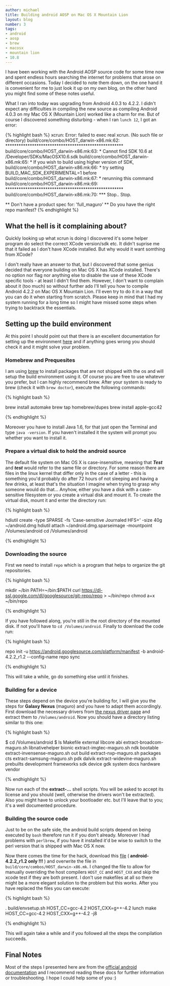 ```yaml
---
author: michael
title: Building android AOSP on Mac OS X Mountain Lion
layout: blog
number: 3
tags:
- android
- aosp
- brew
- macosx
- mountain lion
- 10.8
---
```

<p>
I have been working with the Android AOSP source code for some time now and spent endless hours searching the internet for problems that arose on different occasions. Today I decided to note them down, on the one hand it is convenient for me to just look it up on my own blog, on the other hand you might find some of these notes useful. 
</p>

<p>
What I ran into today was upgrading from Android 4.0.3 to 4.2.2. I didn't expect any difficulties in compiling the new source as compiling Android 4.0.3 on my Mac OS X (Mountain Lion) worked like a charm for me. But of course I discovered something disturbing - when I ran <code>lunch 12</code>, I got an error:
</p>

<p>
{% highlight bash %}
xcrun: Error: failed to exec real xcrun. (No such file or directory)
build/core/combo/HOST_darwin-x86.mk:62: *****************************************************
build/core/combo/HOST_darwin-x86.mk:63: * Cannot find SDK 10.6 at /Developer/SDKs/MacOSX10.6.sdk
build/core/combo/HOST_darwin-x86.mk:65: * If you wish to build using higher version of SDK, 
build/core/combo/HOST_darwin-x86.mk:66: * try setting BUILD_MAC_SDK_EXPERIMENTAL=1 before 
build/core/combo/HOST_darwin-x86.mk:67: * rerunning this command 
build/core/combo/HOST_darwin-x86.mk:69: *****************************************************
build/core/combo/HOST_darwin-x86.mk:70: *** Stop..  Stop.

** Don't have a product spec for: 'full_maguro'
** Do you have the right repo manifest?
{% endhighlight %}
</p>

<h2> What the hell is it complaining about?</h2>
<p>
Quickly looking up what xcrun is doing I discovered it's some helper program do select the correct XCode version/sdk etc. It didn't suprise me that it failed as I don't have XCode installed. But why would it want somthing from XCode?
</p>

<p>
I don't really have an answer to that, but I discovered that some genius decided that everyone building on Mac OS X has XCode installed. There's no option nor flag nor anything else to disable the use of these XCode specific tools - at least I didn't find them. However, I don't want to complain about it (too much) so without further ado I'll tell you how to compile Android 4.2.2 on Mac OS X Mountain Lion. I'll even try to do it in a way that you can do it when starting from scratch. Please keep in mind that I had my system running for a long time so I might have missed some steps when trying to backtrack the essentials.
</p>

<h2> Setting up the build environment </h2>

<p>
At this point I should point out that there is an excellent documentation for setting up the environment <a href="http://source.android.com/source/initializing.html">here</a> and if anything goes wrong you should check it and it might solve your problem.
</p>

<h3>Homebrew and Prequesites</h3>

<p>
I am using <a href="http://mxcl.github.io/homebrew/">brew</a> to install packages that are not shipped with the os and will setup the build environment using it. Of course you are free to use whatever you prefer, but I can highly recommend brew. After your system is ready to brew (check it with <code>brew doctor</code>), execute the following commands:
</p>

{% highlight bash %}

brew install automake
brew tap homebrew/dupes
brew install apple-gcc42

{% endhighlight %}

<p>
Moreover you have to install Java 1.6, for that just open the Terminal and type <code>java -version</code>. If you haven't installed it the system will prompt you whether you want to install it.
</p>

<h3>Prepare a virtual disk to hold the android source</h3>

<p>
The default file system on Mac OS X is case-insensitive, meaning that <i><b>Test</b></i> and <i><b>test</b></i> would refer to the same file or directory. For some reason there are files in the linux kernel that differ only in the case of a letter - this is something you'd probably do after 72 hours of not sleeping and having a few drinks, at least that's the situation I imagine when trying to grasp why someone would do that... Anyhow, either you have a disk with a case-sensitive filesystem or you create a virtual disk and mount it. To create the virtual disk, mount it and enter the directory run:
</p>

{% highlight bash %}

hdiutil create -type SPARSE -fs 'Case-sensitive Journaled HFS+' -size 40g ~/android.dmg
hdiutil attach ~/android.dmg.sparseimage -mountpoint /Volumes/android
cd /Volumes/android

{% endhighlight %}


<h3>Downloading the source</h3>

<p>
First we need to install <code>repo</code> which is a program that helps to organize the git repositories.
</p>

{% highlight bash %}

mkdir ~/bin
PATH=~/bin:$PATH
curl https://dl-ssl.google.com/dl/googlesource/git-repo/repo > ~/bin/repo
chmod a+x ~/bin/repo

{% endhighlight %}

<p>
If you have followed along, you're still in the root directory of the mounted disk. If not you'll have to <code>cd /Volumes/android</code>. Finally to download the code run:
</p>

{% highlight bash %}

repo init -u https://android.googlesource.com/platform/manifest -b android-4.2.2_r1.2 --config-name
repo sync

{% endhighlight %}

<p>
This will take a while, go do something else until it finishes.
</p>

<h3>Building for a device</h3>

<p>
These steps depend on the device you're building for, I will give you the steps for <b>Galaxy Nexus</b> (maguro) and you have to adapt them accordingly. First download the necessary drivers from <a href="https://developers.google.com/android/nexus/drivers">the nexus driver page</a> and extract them to <code>/Volumes/android</code>. Now you should have a directory listing similar to this one:
</p>

{% highlight bash %}

$ cd /Volumes/android
$ ls
Makefile			external			libcore
abi				extract-broadcom-maguro.sh	libnativehelper
bionic				extract-imgtec-maguro.sh	ndk
bootable			extract-invensense-maguro.sh	out
build				extract-nxp-maguro.sh		packages
cts				extract-samsung-maguro.sh	pdk
dalvik				extract-widevine-maguro.sh	prebuilts
development			frameworks			sdk
device				gdk				system
docs				hardware			vendor

{% endhighlight %}

<p>
Now run each of the <b>extract-...</b> shell scripts. You will be asked to accept its license and you should (well, otherwise the drivers won't be extracted). Also you might have to unlock your bootloader etc. but I'll leave that to you; it's a well documented procedure.
</p>

<h3> Building the source code </h3>

<p> Just to be on the safe side, the android build scripts depend on being executed by <code>bash</code> therefore run it if you don't already. Moreover I had problems with <code>perlbrew</code>, if you have it installed it'd be wise to switch to the perl version that is shipped with Mac OS X now. </p>

<p>
Now there comes the time for the hack, download this <a href="http://tryge.com/downloads/HOST_darwin-x86.mk">file</a> (<b> android-4.2.2_r1.2 only !!! </b>) and overwrite the file in <code>build/core/combos/HOST_darwin-x86.mk</code>. I changed the file to allow for manually overriding the host compilers <code>HOST_CC</code> and <code>HOST_CXX</code> and skip the xcode test if they are both present. I don't use makefiles at all so there might be a more elegant solution to the problem but this works. After you have replaced the files you can execute:
</p>

{% highlight bash %}

. build/envsetup.sh
HOST_CC=gcc-4.2 HOST_CXX=g++-4.2 lunch 
make HOST_CC=gcc-4.2 HOST_CXX=g++-4.2 -j8

{% endhighlight %}

<p>
This will again take a while and if you followed all the steps the compilation succeeds.
</p>

<h2> Final Notes </h2>

<p>
Most of the steps I presented here are from the <a href="http://source.android.com/source/index.html">official android documentation</a> and I recommend reading these docs for further information or troubleshooting. I hope I could help some of you :)
</p>


